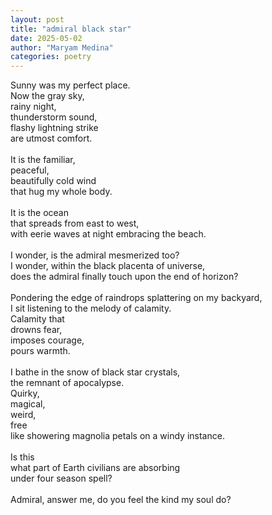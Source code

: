 ```yaml
---
layout: post
title: "admiral black star"
date: 2025-05-02
author: "Maryam Medina"
categories: poetry
---
```


Sunny was my perfect place.<br>
Now the gray sky, <br>
rainy night, <br>
thunderstorm sound, <br>
flashy lightning strike <br>
are utmost comfort.<br>
<br>
It is the familiar, <br>
peaceful, <br>
beautifully cold wind <br>
that hug my whole body.<br>
<br>
It is the ocean <br>
that spreads from east to west, <br>
with eerie waves at night embracing the beach.<br>
<br>
I wonder, is the admiral mesmerized too?<br>
I wonder, within the black placenta of universe, <br>
does the admiral finally touch upon the end of horizon?<br>
<br>
Pondering the edge of raindrops splattering on my backyard, <br>
I sit listening to the melody of calamity.<br>
Calamity that <br>
drowns fear, <br>
imposes courage, <br>
pours warmth.<br>
<br>
I bathe in the snow of black star crystals, <br>
the remnant of apocalypse.<br>
Quirky, <br>
magical, <br>
weird, <br>
free <br>
like showering magnolia petals on a windy instance.<br>
<br>
Is this <br>
what part of Earth civilians are absorbing <br>
under four season spell?<br>
<br>
Admiral, answer me, do you feel the kind my soul do?<br>